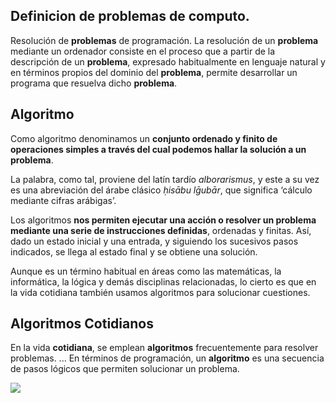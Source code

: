 
## Definicion de problemas de computo.
Resolución de **problemas** de programación. La resolución de un **problema** mediante un ordenador consiste en el proceso que a partir de la descripción de un **problema**, expresado habitualmente en lenguaje natural y en términos propios del dominio del **problema**, permite desarrollar un programa que resuelva dicho **problema**.
## Algoritmo
Como algoritmo denominamos un  **conjunto ordenado y finito de operaciones simples a través del cual podemos hallar la solución a un problema**.

La palabra, como tal, proviene del latín tardío  _alborarismus_, y este a su vez es una abreviación del árabe clásico  _ḥisābu lḡubār_, que significa ‘cálculo mediante cifras arábigas’.

Los algoritmos  **nos permiten ejecutar una acción o resolver un problema mediante una serie de instrucciones definidas**, ordenadas y finitas. Así, dado un estado inicial y una entrada, y siguiendo los sucesivos pasos indicados, se llega al estado final y se obtiene una solución.

Aunque es un término habitual en áreas como las matemáticas, la informática, la lógica y demás disciplinas relacionadas, lo cierto es que en la vida cotidiana también usamos algoritmos para solucionar cuestiones.
## Algoritmos Cotidianos
En la vida **cotidiana**, se emplean **algoritmos** frecuentemente para resolver problemas. ... En términos de programación, un **algoritmo** es una secuencia de pasos lógicos que permiten solucionar un problema.

![](https://upload.wikimedia.org/wikipedia/commons/thumb/b/bd/LampFlowchart-es.svg/1200px-LampFlowchart-es.svg.png)
